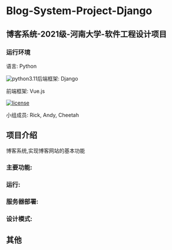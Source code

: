 # Blog-System-Project-Django
## 博客系统-2021级-河南大学-软件工程设计项目

### 运行环境

语言: Python 

![python3.11](https://img.shields.io/badge/python-%3E%3D3.11-brightgreen)后端框架: Django



前端框架: Vue.js



[![license](https://img.shields.io/github/license/liangliangyy/djangoblog.svg)]()

小组成员: Rick, Andy, Cheetah

## 项目介绍

博客系统,实现博客网站的基本功能



### 主要功能:



### 运行:



### 服务器部署:



### 设计模式:





## 其他
